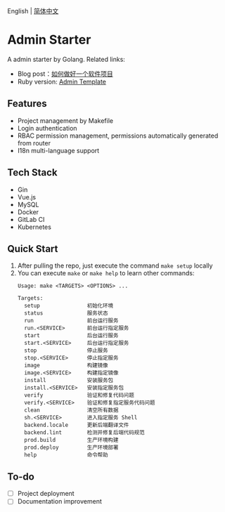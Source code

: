 English | [简体中文](README.zh-CN.md)

# Admin Starter

A admin starter by Golang. Related links:
- Blog post：[如何做好一个软件项目](https://hdgcs.com/posts/28-how-to-make-better-project)
- Ruby version: [Admin Template](https://github.com/songhuangcn/admin-template)

## Features

- Project management by Makefile
- Login authentication
- RBAC permission management, permissions automatically generated from router
- I18n multi-language support

## Tech Stack

- Gin
- Vue.js
- MySQL
- Docker
- GitLab CI
- Kubernetes

## Quick Start

1. After pulling the repo, just execute the command `make setup` locally
1. You can execute `make` or `make help` to learn other commands:
    ```
    Usage: make <TARGETS> <OPTIONS> ...

    Targets:
      setup               初始化环境
      status              服务状态
      run                 前台运行服务
      run.<SERVICE>       前台运行指定服务
      start               后台运行服务
      start.<SERVICE>     后台运行指定服务
      stop                停止服务
      stop.<SERVICE>      停止指定服务
      image               构建镜像
      image.<SERVICE>     构建指定镜像
      install             安装服务包
      install.<SERVICE>   安装指定服务包
      verify              验证和修复代码问题
      verify.<SERVICE>    验证和修复指定服务代码问题
      clean               清空所有数据
      sh.<SERVICE>        进入指定服务 Shell
      backend.locale      更新后端翻译文件
      backend.lint        检测并修复后端代码规范
      prod.build          生产环境构建
      prod.deploy         生产环境部署
      help                命令帮助
    ```

## To-do

- [ ] Project deployment
- [ ] Documentation improvement
